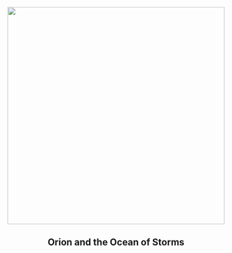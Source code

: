 
<p align="center"><img src="https://apod.nasa.gov/apod/image/2312/art001e002132_apod1024.jpg" width="500" height="500"></p>
<h2 align="center"> Orion and the Ocean of Storms </h2>
